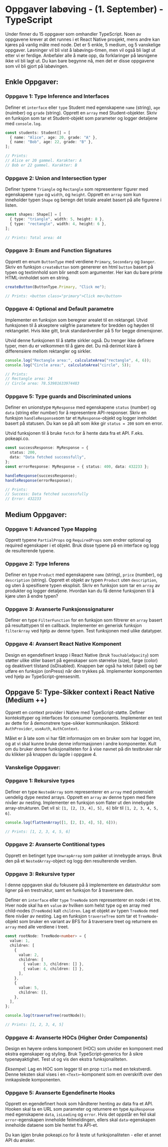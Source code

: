# Oppgaver labøving - (1. September) - TypeScript

Under finner du 15 oppgaver som omhandler TypeScript. Noen av oppgavene krever at det runnes i et React Native prosjekt, mens andre kan kjøres på vanlig måte med node. Det er 5 enkle, 5 medium, og 5 vanskelige oppgaver. Løsninger vil bli vist å labøvings-timen, men vil også bli lagt ut etter vi er ferdige. Anbefaler alle å møte opp, da forklaringer på løsnigene ikke vil bli lagt ut. Du kan bare begynne nå, men det er disse oppgavene som vil bli gjort på labøvingen.

## Enkle Oppgaver:

### Oppgave 1: Type Inference and Interfaces

Definer et `interface` eller `type` Student med egenskapene `name` (string), `age` (nuimber) og `grade` (string). Opprett en `array` med Student-objekter. Skriv en funksjon som tar et Student-objekt som parameter og logger detaljene med `console.log`.

```typescript
const students: Student[] = [
  { name: "Alice", age: 20, grade: "A" },
  { name: "Bob", age: 22, grade: "B" },
];

// Prints:
// Alice er 20 gammel. Karakter: A
// Bob er 22 gammel. Karakter: B
```

### Oppgave 2: Union and Intersection typer

Definer typene `Triangle` og `Rectangle` som representerer figurer med egenskapene `type` og `width`, og `height`. Opprett en `array` som kun inneholder typen `Shape` og beregn det totale arealet basert på alle figurene i listen.

```typescript
const shapes: Shape[] = [
  { type: "triangle", width: 5, height: 8 },
  { type: "rectangle", width: 4, height: 6 },
];

// Prints: Total area: 44
```

### Oppgave 3: Enum and Function Signatures

Opprett en enum `ButtonType` med verdiene `Primary`, `Secondary` og `Danger`. Skriv en funksjon `createButton` som genererer en html `button` basert på typen og textinnhold som blir sendt som argumenter. Her kan du bare printe HTML-innholdet som en string.

```typescript
createButton(ButtonType.Primary, "Click me");

// Prints: <button class="primary">Click me</button>
```

### Oppgave 4: Optional and Default parametre

Implementer en funksjon som beregner arealet til en rektangel. Utvid funksjonen til å akseptere valgfrie parametere for bredden og høyden til rektangelet. Hvis ikke gitt, bruk standardverdier på 5 for begge dimensjoner.

Utvid denne funksjonen til å støtte sirkler også. Du trenger ikke definere typer, men du er velkommen til å gjøre det. Du må derimot klare å differensiere mellom rektangler og sirkler.

```typescript
console.log("Rectangle area:", calculateArea("rectangle", 4, 6));
console.log("Circle area:", calculateArea("circle", 5));

// Prints:
// Rectangle area: 24
// Circle area: 78.53981633974483
```

### Oppgave 5: Type guards and Discriminated unions

Definer en unionstype `MyResponse` med egenskapene `status` (number) og `data` (string eller number) for å representere API-responser. Skriv en funksjon `handleResponse`som tar et `MyResponse`-objekt og logger innholdet basert på statusen. Du kan se på alt som ikke gir `status = 200` som en error.

Utvid funksjonen til å bruke `fetch` for å hente data fra et API. F.eks. pokeapi.co.

```typescript
const successResponse: MyResponse = {
  status: 200,
  data: "Data fetched successfully",
};
const errorResponse: MyResponse = { status: 400, data: 432233 };

handleResponse(successResponse);
handleResponse(errorResponse);

// Prints:
// Success: Data fetched successfully
// Error: 432233
```

## Medium Oppgaver:

### Oppgave 1: Advanced Type Mapping

Opprett typene `PartialProps` og `RequiredProps` som endrer optional og required egenskaper i et objekt. Bruk disse typene på en interface og logg de resulterende typene.

### Oppgave 2: Type Inferens

Definer en type `Product` med egenskapene `name` (string), `price` (number), og `description` (string). Opprett et objekt av typen `Product` uten `description`, og uten å spesifisere typen eksplisit. Skriv en funksjon som tar en `array` av produkter og logger detaljene. Hvordan kan du få denne funksjonen til å kjøre uten å endre typen?

### Oppgave 3: Avanserte Funksjonssignaturer

Definer en type `FilterFunction` for en funksjon som filtrerer en `array` basert på resultattypen til en callback. Implementer en generisk funksjon `filterArray` ved hjelp av denne typen. Test funksjonen med ulike datatyper.

### Oppgave 4: Avansert React Native Komponent

Design en egendefinert knapp i React Native (bruk `TouchableOpacity`) som støtter ulike stiler basert på egenskaper som størrelse (size), farge (color) og deaktivert tilstand (isDisabled).
Knappen bør også ha tekst (label) og bør utføre en funksjon (onPress) når den trykkes på.
Implementer komponenten ved hjelp av TypeScript-grensesnitt.

## Oppgave 5: Type-Sikker context i React Native (Medium ++)

Opprett en context provider i Native med TypeScript-støtte. Definer konteksttyper og interfaces for consumer components. Implementer en test av dette for å demonstrere type-sikker kommunikasjon. Stikkord: `AuthProvider`, `useAuth`, `AuthContext`.

Målet er å late som vi har fått informasjon om en bruker som har logget inn, og at vi skal kunne bruke denne informasjonen i andre komponenter. Kult om du bruker denne funksjonaliteten for å vise navnet på din testbruker når du klikker på knappen du lagde i oppgave 4.

### Vanskelige Oppgaver:

### Oppgave 1: Rekursive types

Definer en type `NestedArray` som representerer en `array` med potensielt uendelig dype nested arrays. Opprett en `array` av denne typen med flere nivåer av nesting. Implementer en funksjon som flater ut den innebygde array-strukturen. Det vil si: `[1, [2, [3, 4], 5], 6]` blir til `[1, 2, 3, 4, 5, 6]`.

```typescript
console.log(flattenArray([1, [2, [3, 4], 5], 6]));

// Prints: [1, 2, 3, 4, 5, 6]
```

### Oppgave 2: Avanserte Contitional types

Opprett en betinget type `UnwrapArray` som pakker ut innebygde arrays. Bruk den på et `NestedArray`-object og logg den resulterende verdien.

### Oppgave 3: Rekursive typer

I denne oppgaven skal du fokusere på å implementere en datastruktur som ligner på en trestruktur, samt en funksjon for å traversere den.

Definer en `interface` eller `type` `TreeNode` som representerer en node i et tre. Hver node skal ha en `value` av hvilken som helst type og en array med child-nodes (`TreeNode`) kalt `children`. Lag et objekt av typen `TreeNode` med flere nivåer av nesting. Lag en funksjon `traverseTree` som tar et `TreeNode`-objekt som bruker en variant av BFS for å traversere treet og returnere en `array` med alle verdiene i treet.

```typescript
const rootNode: TreeNode<number> = {
  value: 1,
  children: [
    {
      value: 2,
      children: [
        { value: 3, children: [] },
        { value: 4, children: [] },
      ],
    },
    {
      value: 5,
      children: [],
    },
  ],
};

console.log(traverseTree(rootNode));

// Prints: [1, 2, 3, 4, 5]
```

### Oppgave 4: Avanserte HOCs (Higher Order Components)

Design en høyere ordens komponent (HOC) som utvider en komponent med ekstra egenskaper og styling. Bruk TypeScript-generics for å sikre typenøyaktighet. Test ut og vis den ekstra funksjonaliteten.

_Eksempel_: Lag en HOC som legger til en prop `title` med en tekstverdi. Denne teksten skal vises i en `<Text>`-komponent som en overskrift over den innkapslede komponenten.

### Oppgave 5: Avanserte Egendefinerte Hooks

Opprett en egendefinert hook som håndterer henting av data fra et API. Hooken skal ta en URL som parameter og returnere en type `ApiResponse` med egenskapene `data`, `isLoading` og `error`. Hvis det oppstår en feil skal `error`-egenskapen inneholde feilmeldingen, ellers skal `data`-egenskapen inneholde dataene som ble hentet fra API-et.

Du kan igjen bruke pokeapi.co for å teste ut funksjonaliteten - eller et annet API du ønsker.
